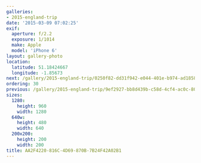 ```yaml
---
galleries:
- 2015-england-trip
date: '2015-03-09 07:02:25'
exif:
  aperture: f/2.2
  exposure: 1/1014
  make: Apple
  model: 'iPhone 6'
layout: gallery-photo
location:
  latitude: 51.18424667
  longitude: -1.85673
next: /gallery/2015-england-trip/0250f82-dd31f942-e044-401e-b974-ad18588484d3
ordering: 30
previous: /gallery/2015-england-trip/9ef2927-bb8d439b-c58d-4cf4-ac0c-805f643a1ae0
sizes:
  1280:
    height: 960
    width: 1280
  640w:
    height: 480
    width: 640
  200x200:
    height: 200
    width: 200
title: AA2F4220-816C-4D69-870B-7B24F42A02B1
---
```

